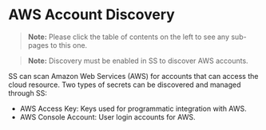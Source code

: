 [title]: # (AWS Account Discovery)
[tags]: # (AWS, Account Discovery)
[priority]: # (1000)

# AWS Account Discovery

> **Note:** Please click the table of contents on the left to see any sub-pages to this one.

> **Note:** Discovery must be enabled in SS to discover AWS accounts.

SS can scan Amazon Web Services (AWS) for accounts that can access the cloud resource. Two types of secrets can be discovered and managed through SS:

- AWS Access Key: Keys used for programmatic integration with AWS.
- AWS Console Account: User login accounts for AWS.
